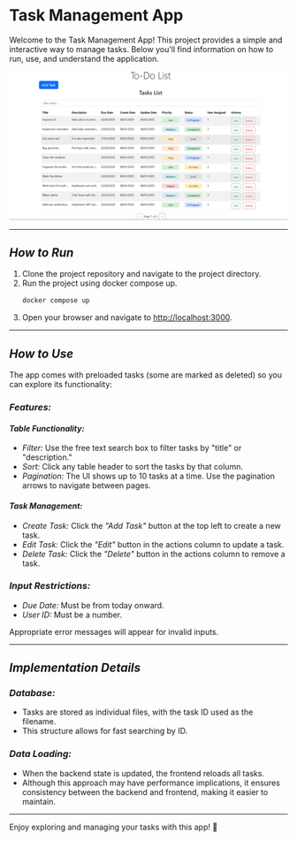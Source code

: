 # Task Management App

Welcome to the Task Management App! This project provides a simple and interactive way to manage tasks. Below you'll find information on how to run, use, and understand the application.

![Description of the image](assets/ToDoList.png)

---

## *How to Run*

1. Clone the project repository and navigate to the project directory.
2. Run the project using docker compose up.
    ```bash
    docker compose up
    ```
3. Open your browser and navigate to [http://localhost:3000](http://localhost:3000).

---

## *How to Use*

The app comes with preloaded tasks (some are marked as deleted) so you can explore its functionality:

### *Features:*

#### *Table Functionality:*
- *Filter:* Use the free text search box to filter tasks by "title" or "description."
- *Sort:* Click any table header to sort the tasks by that column.
- *Pagination:* The UI shows up to 10 tasks at a time. Use the pagination arrows to navigate between pages.

#### *Task Management:*
- *Create Task:* Click the *"Add Task"* button at the top left to create a new task.
- *Edit Task:* Click the *"Edit"* button in the actions column to update a task.
- *Delete Task:* Click the *"Delete"* button in the actions column to remove a task.

### *Input Restrictions:*
- *Due Date:* Must be from today onward.
- *User ID:* Must be a number.

Appropriate error messages will appear for invalid inputs.

---

## *Implementation Details*

### *Database:*
- Tasks are stored as individual files, with the task ID used as the filename.
- This structure allows for fast searching by ID.

### *Data Loading:*
- When the backend state is updated, the frontend reloads all tasks. 
- Although this approach may have performance implications, it ensures consistency between the backend and frontend, making it easier to maintain.

---

Enjoy exploring and managing your tasks with this app! 🚀